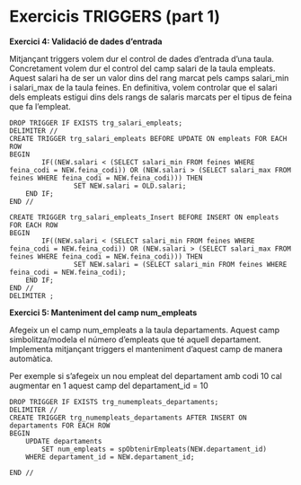 # Exercicis TRIGGERS (part 1)

**Exercici 4: Validació de dades d’entrada**

Mitjançant triggers volem dur el control de dades d’entrada d’una taula. 
Concretament volem dur el control del camp salari de la taula empleats. Aquest 
salari ha de ser un valor dins del rang marcat pels camps salari_min i 
salari_max de la taula feines.
En definitiva, volem controlar que el salari dels empleats estigui dins dels rangs de 
salaris marcats per el tipus de feina que fa l’empleat.

```mysql
DROP TRIGGER IF EXISTS trg_salari_empleats;
DELIMITER //
CREATE TRIGGER trg_salari_empleats BEFORE UPDATE ON empleats FOR EACH ROW
BEGIN
        IF((NEW.salari < (SELECT salari_min FROM feines WHERE feina_codi = NEW.feina_codi)) OR (NEW.salari > (SELECT salari_max FROM feines WHERE feina_codi = NEW.feina_codi))) THEN
                SET NEW.salari = OLD.salari;
    END IF;
END //

CREATE TRIGGER trg_salari_empleats_Insert BEFORE INSERT ON empleats FOR EACH ROW
BEGIN
        IF((NEW.salari < (SELECT salari_min FROM feines WHERE feina_codi = NEW.feina_codi)) OR (NEW.salari > (SELECT salari_max FROM feines WHERE feina_codi = NEW.feina_codi))) THEN
                SET NEW.salari = (SELECT salari_min FROM feines WHERE feina_codi = NEW.feina_codi);
    END IF;
END //
DELIMITER ;
```

**Exercici 5: Manteniment del camp num_empleats**

Afegeix un el camp num_empleats a la taula departaments. Aquest camp 
simbolitza/modela el número d’empleats que té aquell departament.
Implementa mitjançant triggers el manteniment d’aquest camp de manera 
automàtica.

Per exemple si s’afegeix un nou empleat del departament amb codi 10 cal 
augmentar en 1 aquest camp del departament_id = 10

```mysql
DROP TRIGGER IF EXISTS trg_numempleats_departaments;
DELIMITER // 
CREATE TRIGGER trg_numempleats_departaments AFTER INSERT ON departaments FOR EACH ROW
BEGIN
	UPDATE departaments
		SET num_empleats = spObtenirEmpleats(NEW.departament_id)
	WHERE departament_id = NEW.departament_id;

END //
```
